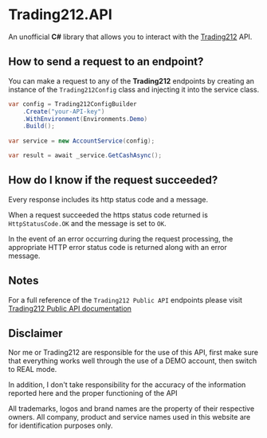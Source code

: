# Trading212.API

An unofficial **C#** library that allows you to interact with the [Trading212](https://www.trading212.com/) API.

## How to send a request to an endpoint?

You can make a request to any of the **Trading212** endpoints by creating an instance of the `Trading212Config` class and injecting it into the service class.

```cs
var config = Trading212ConfigBuilder
    .Create("your-API-key")
    .WithEnvironment(Environments.Demo)
    .Build();  	
	
var service = new AccountService(config);

var result = await _service.GetCashAsync();
```

## How do I know if the request succeeded?

Every response includes its http status code and a message.

When a request succeeded the https status code returned is `HttpStatusCode.OK` and the message is set to `OK`. 

In the event of an error occurring during the request processing, the appropriate HTTP error status code is returned along with an error message.

## Notes

For a full reference of the `Trading212 Public API` endpoints please visit [Trading212 Public API documentation](https://t212public-api-docs.redoc.ly)

## Disclaimer

Nor me or Trading212 are responsible for the use of this API, first make sure that everything works well through the use of a DEMO account, then switch to REAL mode.

In addition, I don't take responsibility for the accuracy of the information reported here and the proper functioning of the API

All trademarks, logos and brand names are the property of their respective owners. All company, product and service names used in this website are for identification purposes only.
